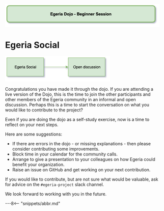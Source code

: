 <!-- SPDX-License-Identifier: CC-BY-4.0 -->
<!-- Copyright Contributors to the ODPi Egeria project 2020. -->

![Green - Beginner sessions](egeria-dojo-session-coding-green-beginner-session.png)

# Egeria Social

![Egeria Social](egeria-dojo-day-3-4-egeria-social.png)

Congratulations you have made it through the dojo.  If you are attending a live version of the Dojo,
this is the time to join the other participants and other members of the Egeria community in an
informal and open discussion.  Perhaps this is a time to start the conversation on what you would
like to contribute to the project?

Even if you are doing the dojo as a self-study exercise, now is a time to reflect on your next steps.

Here are some suggestions:
* If there are errors in the dojo - or missing explanations - then please consider contributing some improvements.
* Block time in your calendar for the community calls.
* Arrange to give a presentation to your colleagues on how Egeria could benefit your organization.
* Raise an issue on GitHub and get working on your next contribution.

If you would like to contribute, but are not sure what would be valuable, ask for advice on the
`#egeria-project` slack channel.

We look forward to working with you in the future.

---8<-- "snippets/abbr.md"